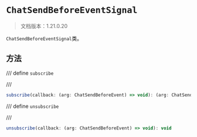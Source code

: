 # `ChatSendBeforeEventSignal`

> 文档版本：1.21.0.20

`ChatSendBeforeEventSignal`类。

## 方法

/// define
`subscribe`


///

```js
subscribe(callback: (arg: ChatSendBeforeEvent) => void): (arg: ChatSendBeforeEvent) => void
```


/// define
`unsubscribe`


///

```js
unsubscribe(callback: (arg: ChatSendBeforeEvent) => void): void
```

